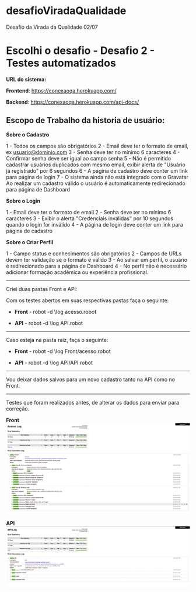 # desafioViradaQualidade

Desafio da Virada da Qualidade 02/07

# Escolhi o desafio - Desafio 2 - Testes automatizados

**URL do sistema:**

**Frontend**: https://conexaoqa.herokuapp.com/

**Backend**: https://conexaoqa.herokuapp.com/api-docs/

## Escopo de Trabalho da historia de usuário:

**Sobre o Cadastro**

1 - Todos os campos são obrigatórios
2 - Email deve ter o formato de email, ex usuario@dominio.com
3 - Senha deve ter no mínimo 6 caracteres
4 - Confirmar senha deve ser igual ao campo senha
5 - Não é permitido cadastrar usuários duplicados com mesmo email, exibir alerta de "Usuário já registrado" por 6 segundos
6 - A página de cadastro deve conter um link para página de login
7 - O sistema ainda não está integrado com o Gravatar Ao realizar um cadastro válido o usuário é automaticamente redirecionado para página de Dashboard

**Sobre o Login**

1 - Email deve ter o formato de email
2 - Senha deve ter no mínimo 6 caracteres
3 - Exibir o alerta "Credenciais inválidas" por 10 segundos quando o login for inválido
4 - A página de login deve conter um link para página de cadastro

**Sobre o Criar Perfil**

1 - Campo status e conhecimentos são obrigatórios
2 - Campos de URLs devem ter validação se o formato é válido
3 - Ao salvar um perfil, o usuário é redirecionado para a página de Dashboard
4 - No perfil não é necessário adicionar formação acadêmica ou experiência profissional.

---

Criei duas pastas Front e API:

Com os testes abertos em suas respectivas pastas faça o seguinte:

- **Front** -
  robot -d \log acesso.robot

- **API** -
  robot -d \log API.robot

---

Caso esteja na pasta raiz, faça o seguinte:

- **Front** -
  robot -d \log Front/acesso.robot

- **API** -
  robot -d \log API/API.robot

---

Vou deixar dados salvos para um novo cadastro tanto na API como no Front.

---

Testes que foram realizados antes, de alterar os dados para enviar para correção.

**Front**
![image](Front.png)

**API**
![image](API.png)
